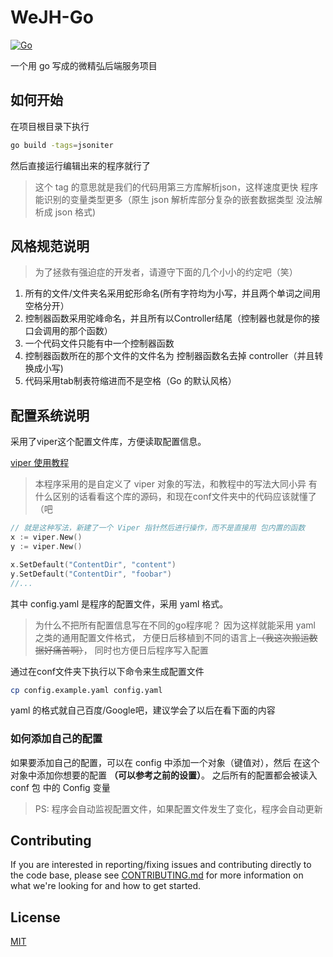 # WeJH-Go

[![Go](https://github.com/zjutjh/wejh-go/actions/workflows/go-build-test.yml/badge.svg)](https://github.com/zjutjh/wejh-go/actions/workflows/go-build-test.yml)

一个用 go 写成的微精弘后端服务项目

## 如何开始

在项目根目录下执行

```bash
go build -tags=jsoniter
```

然后直接运行编辑出来的程序就行了

> 这个 tag 的意思就是我们的代码用第三方库解析json，这样速度更快
> 程序能识别的变量类型更多（原生 json 解析库部分复杂的嵌套数据类型
> 没法解析成 json 格式)

## 风格规范说明

> 为了拯救有强迫症的开发者，请遵守下面的几个小小的约定吧（笑）

1. 所有的文件/文件夹名采用蛇形命名(所有字符均为小写，并且两个单词之间用空格分开）
2. 控制器函数采用驼峰命名，并且所有以Controller结尾（控制器也就是你的接口会调用的那个函数）
3. 一个代码文件只能有中一个控制器函数
4. 控制器函数所在的那个文件的文件名为 控制器函数名去掉 controller（并且转换成小写)
5. 代码采用tab制表符缩进而不是空格（Go 的默认风格）

## 配置系统说明

采用了viper这个配置文件库，方便读取配置信息。

[viper 使用教程](https://www.liwenzhou.com/posts/Go/viper_tutorial/#autoid-1-4-3)

> 本程序采用的是自定义了 viper 对象的写法，和教程中的写法大同小异
> 有什么区别的话看看这个库的源码，和现在conf文件夹中的代码应该就懂了（吧

```go
// 就是这种写法，新建了一个 Viper 指针然后进行操作，而不是直接用 包内置的函数
x := viper.New()
y := viper.New()

x.SetDefault("ContentDir", "content")
y.SetDefault("ContentDir", "foobar")
//...
```

其中 config.yaml 是程序的配置文件，采用 yaml 格式。

> 为什么不把所有配置信息写在不同的go程序呢？
> 因为这样就能采用 yaml 之类的通用配置文件格式，
> 方便日后移植到不同的语言上~~（我这次搬运数据好痛苦啊）~~，
> 同时也方便日后程序写入配置

通过在conf文件夹下执行以下命令来生成配置文件

```bash
cp config.example.yaml config.yaml
```

yaml 的格式就自己百度/Google吧，建议学会了以后在看下面的内容

### 如何添加自己的配置

如果要添加自己的配置，可以在 config 中添加一个对象（键值对），然后 在这个对象中添加你想要的配置 **（可以参考之前的设置）**。 之后所有的配置都会被读入 conf 包 中的 Config 变量

> PS: 程序会自动监视配置文件，如果配置文件发生了变化，程序会自动更新

## Contributing

If you are interested in reporting/fixing issues and contributing directly to the code base, please see [CONTRIBUTING.md](docs/CONTRIBUTING.md) for more information on what we're looking for and how to get started.

## License

[MIT](https://github.com/zjutjh/wejh-go/blob/master/LICENSE)
